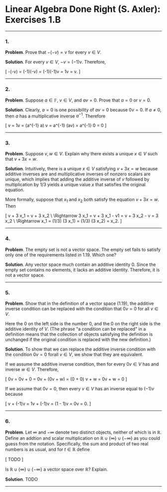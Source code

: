 Linear Algebra Done Right (S. Axler): Exercises 1.B
===================================================

-------------------------------------------------------------------------------
### 1.

__Problem__. Prove that $-(-v) = v$ for every $v \in V$.

__Solution__. For every $v \in V$, $-v = (-1)v$. Therefore,

\[
  -(-v) = (-1)(-v) = (-1)(-1)v = 1v = v.
\]

-------------------------------------------------------------------------------
### 2.

__Problem__. Suppose $a \in \mathbb{F}$, $v \in V$, and $av = 0$. Prove that
$a = 0$ or $v = 0$.

__Solution__. Clearly, $a = 0$ is one possibility of $av = 0$ because $0v = 0$.
If $a \ne 0$, then $a$ has a multiplicative inverse $a^{-1}$. Therefore

\[
  v = 1v = (a^{-1} a) v = a^{-1} (av) = a^{-1} 0 = 0
\]

-------------------------------------------------------------------------------
### 3.

__Problem__. Suppose $v, w \in V$. Explain why there exists a unique $x \in V$
such that $v + 3x = w$.

__Solution__. Intuitively, there is a unique $x \in V$ satisfying $v + 3x = w$
because additive inverses are and multiplicative inverses of nonzero scalars
are unique, which implies that adding the additive inverse of $v$ followed by
multiplication by $1/3$ yields a unique value $x$ that satisfies the original
equation.

More formally, suppose that $x_1$ and $x_2$ both satisfy the equation
$v + 3x = w$. Then

\[
  v + 3 x_1 = v + 3 x_2 \\
  \Rightarrow 3 x_1 = v + 3 x_1 - v1 = v + 3 x_2 - v = 3 x_2 \\
  \Rightarrow x_1 = (1/3) (3 x_1) = (1/3) (3 x_2) = x_2.
\]

-------------------------------------------------------------------------------
### 4.

__Problem__. The empty set is not a vector space. The empty set fails to
satisfy only one of the requirements listed in 1.19. Which one?

__Solution__. Any vector space much contain an additive identity $0$. Since
the empty set contains no elements, it lacks an additive identity. Therefore,
it is not a vector space.

-------------------------------------------------------------------------------
### 5.

__Problem__. Show that in the definition of a vector space (1.19), the additive
inverse condition can be replaced with the condition that $0v = 0$ for all
$v \in V$.

Here the $0$ on the left side is the number $0$, and the $0$ on the right side
is the additive identity of $V$. (The phrase "a condition can be replaced" in
a definition means that the collection of objects satisfying the definition is
unchanged if the original condition is replaced with the new definition.)

__Solution__. To show that we can replace the additive inverse condition with
the condition $0v = 0$ forall $v \in V$, we show that they are equivalent.

If we assume the additive inverse condition, then for every $0v \in V$ has
and inverse $w \in V$. Therefore,

\[
  0v = 0v + 0 = 0v + (0v + w) = (0 + 0) v + w = 0v + w = 0
\]

If we assume that $0v = 0$, then every $v \in V$ has an inverse equal to
$(-1)v$ because

\[
  v + (-1)v = 1v + (-1)v = (1 - 1)v = 0v = 0.
\]

-------------------------------------------------------------------------------
### 6.

__Problem__. Let $\infty$ and $-\infty$ denote two distinct objects, neither
of which is in $\mathbb{R}$. Define an addtion and scalar multiplication on
$\mathbb{R} \cup \{\infty\} \cup \{-\infty\}$ as you could guess from the
notation. Specifically, the sum and product of two real numbers is as usual,
and for $t \in \mathbb{R}$ define

\[
  TODO
\]

Is $\mathbb{R} \cup \{\infty\} \cup \{-\infty\}$ a vector space over
$\mathbb{R}$? Explain.

__Solution__. TODO

-------------------------------------------------------------------------------
